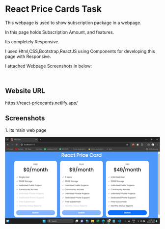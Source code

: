 <h1>React Price Cards Task</h1>
<p>This webpage is used to show subscription package in a webpage.</p>
<p>In this page holds Subscription Amount, and features.</p>
<p>Its completely Responsive.</p>
<p>I used Html,CSS,Bootstrap,ReactJS using Components for developing this page with Responsive.</p>
<p>I attached Webpage Screenshots in below:</p>  <br>

<h2>Website URL</h2>
https://react-pricecards.netlify.app/

<h2>Screenshots</h2>
<p>1. Its main web page</p>
<img src="./public/screenshot.png" alt="screenshot"><br>

